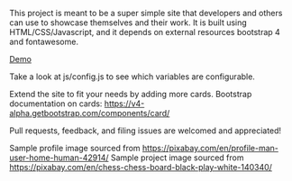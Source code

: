 This project is meant to be a super simple site that developers and others can use to showcase themselves and their work. It is built using HTML/CSS/Javascript, and it depends on external resources bootstrap 4 and fontawesome. 

[Demo](https://jmoujaes.github.io/simple-dev-portfolio/)

Take a look at js/config.js to see which variables are configurable.

Extend the site to fit your needs by adding more cards. Bootstrap documentation on cards: https://v4-alpha.getbootstrap.com/components/card/

Pull requests, feedback, and filing issues are welcomed and appreciated!

Sample profile image sourced from https://pixabay.com/en/profile-man-user-home-human-42914/
Sample project image sourced from https://pixabay.com/en/chess-chess-board-black-play-white-140340/
